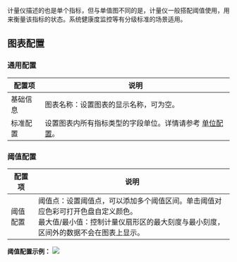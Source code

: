 计量仪描述的也是单个指标，但与单值图不同的是，计量仪一般搭配阈值使用，用来衡量该指标的状态。系统健康度监控等有分级标准的场景适用。

## 图表配置

### 通用配置



| 配置项   | 说明                                                     |
| -------- | -------------------------------------------------------- |
| 基础信息 | 图表名称：设置图表的显示名称，可为空。                                 |
| 标准配置 | 设置图表内所有指标类型的字段单位。详情请参考 [单位配置](https://intl.cloud.tencent.com/document/product/614/47788)。     |


### 阈值配置



| 配置项   | 说明                                                         |
| -------- | ------------------------------------------------------------ |
| 阈值配置 | 阈值点：设置阈值点，可以添加多个阈值区间。单击阈值对应色彩可打开色盘自定义颜色。<br />最大值/最小值：控制计量仪扇形区的最大刻度与最小刻度，区间外的数据不会在图表上显示。 |

**阈值配置示例：**
![](https://qcloudimg.tencent-cloud.cn/raw/1b5b032ad00abf7a9d273a164833b6af.png)

